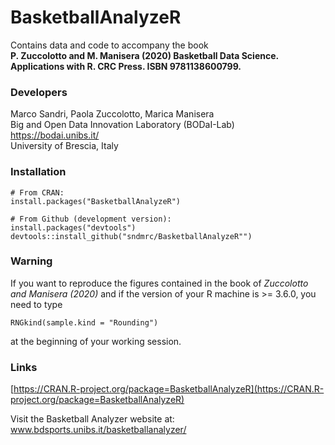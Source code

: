 # BasketballAnalyzeR
Contains data and code to accompany the book  
**P. Zuccolotto and M. Manisera (2020) Basketball Data Science. Applications with R. CRC Press. ISBN 9781138600799.**

### Developers 
Marco Sandri, Paola Zuccolotto, Marica Manisera  
Big and Open Data Innovation Laboratory (BODaI-Lab)  
https://bodai.unibs.it/  
University of Brescia, Italy

### Installation
```
# From CRAN:
install.packages("BasketballAnalyzeR")

# From Github (development version):
install.packages("devtools")
devtools::install_github("sndmrc/BasketballAnalyzeR"")
```

### Warning
If you want to reproduce the figures contained in the book of *Zuccolotto and Manisera (2020)* and if the version of your R machine is >= 3.6.0, you need to type  
```
RNGkind(sample.kind = "Rounding")
```
at the beginning of your working session.

### Links
[https://CRAN.R-project.org/package=BasketballAnalyzeR](https://CRAN.R-project.org/package=BasketballAnalyzeR)

Visit the Basketball Analyzer website at: www.bdsports.unibs.it/basketballanalyzer/

